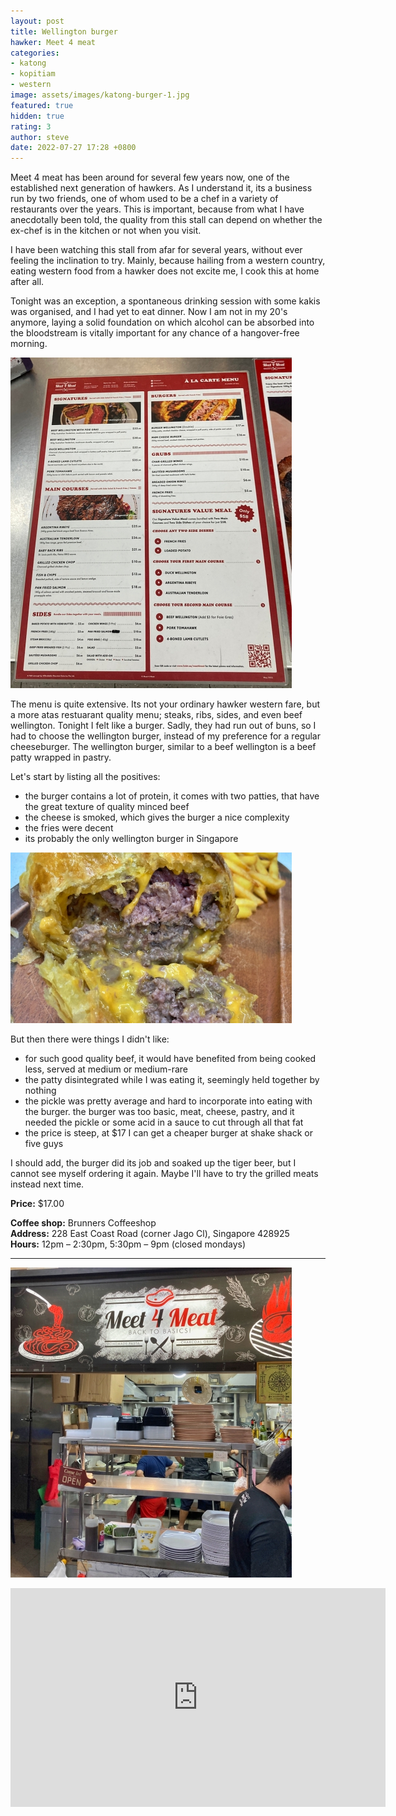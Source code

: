 ```yaml
---
layout: post
title: Wellington burger
hawker: Meet 4 meat
categories:
- katong
- kopitiam
- western
image: assets/images/katong-burger-1.jpg
featured: true
hidden: true
rating: 3
author: steve
date: 2022-07-27 17:28 +0800
---
```

Meet 4 meat has been around for several few years now, one of the established next generation of hawkers. As I understand it, its a business run by two friends, one of whom used to be a chef in a variety of restaurants over the years. This is important, because from what I have anecdotally been told, the quality from this stall can depend on whether the ex-chef is in the kitchen or not when you visit.

I have been watching this stall from afar for several years, without ever feeling the inclination to try. Mainly, because hailing from a western country, eating western food from a hawker does not excite me, I cook this at home after all.

Tonight was an exception, a spontaneous drinking session with some kakis was organised, and I had yet to eat dinner. Now I am not in my 20's anymore, laying a solid foundation on which alcohol can be absorbed into the bloodstream is vitally important for any chance of a hangover-free morning.


![Meet 4 meat menu](/assets/images/katong-burger-3.jpg "Meet 4 meat menu")

The menu is quite extensive. Its not your ordinary hawker western fare, but a more atas restuarant quality menu; steaks, ribs, sides, and even beef wellington. Tonight I felt like a burger. Sadly, they had run out of buns, so I had to choose the wellington burger, instead of my preference for a regular cheeseburger. The wellington burger, similar to a beef wellington is a beef patty wrapped in pastry.

Let's start by listing all the positives:
- the burger contains a lot of protein, it comes with two patties, that have the great texture of quality minced beef
- the cheese is smoked, which gives the burger a nice complexity
- the fries were decent
- its probably the only wellington burger in Singapore

![Wellington burger cut open with oozing cheese](/assets/images/katong-burger-2.jpg "Wellington burger cut open with oozing cheese")

But then there were things I didn't like:
- for such good quality beef, it would have benefited from being cooked less, served at medium or medium-rare
- the patty disintegrated while I was eating it, seemingly held together by nothing
- the pickle was pretty average and hard to incorporate into eating with the burger. the burger was too basic, meat, cheese, pastry, and it needed the pickle or some acid in a sauce to cut through all that fat
- the price is steep, at $17 I can get a cheaper burger at shake shack or five guys

I should add, the burger did its job and soaked up the tiger beer, but I cannot see myself ordering it again. Maybe I'll have to try the grilled meats instead next time.

**Price:** $17.00  

**Coffee shop:** Brunners Coffeeshop  
**Address:** 228 East Coast Road (corner Jago Cl), Singapore 428925  
**Hours:** 12pm – 2:30pm, 5:30pm – 9pm (closed mondays)  

***  

![Meet 4 meat hawker stall](/assets/images/katong-burger-4.jpg "Meet 4 meat hawker stall")

<iframe src="https://www.google.com/maps/embed?pb=!1m14!1m8!1m3!1d15955.117840763442!2d103.9075919!3d1.3075221!3m2!1i1024!2i768!4f13.1!3m3!1m2!1s0x0%3A0x9a27afd271b9961f!2sBrunners%20Coffeeshop!5e0!3m2!1sen!2ssg!4v1658907429364!5m2!1sen!2ssg" width="600" height="350" style="border:0;" allowfullscreen="" loading="lazy" referrerpolicy="no-referrer-when-downgrade"></iframe>